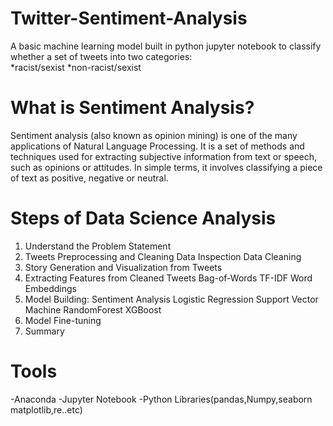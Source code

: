 # Twitter-Sentiment-Analysis
A basic machine learning model built in python jupyter notebook to classify whether a set of tweets into two categories:  
*racist/sexist 
*non-racist/sexist

# What is Sentiment Analysis?

Sentiment analysis (also known as opinion mining) is one of the many applications of Natural Language Processing. 
It is a set of methods and techniques used for extracting subjective information from text or speech, such as opinions or attitudes.
In simple terms, it involves classifying a piece of text as positive, negative or neutral.

# Steps of Data Science Analysis

1. Understand the Problem Statement
2. Tweets Preprocessing and Cleaning
          Data Inspection
          Data Cleaning
3. Story Generation and Visualization from Tweets
4. Extracting Features from Cleaned Tweets
          Bag-of-Words
          TF-IDF
          Word Embeddings
5. Model Building: Sentiment Analysis
            Logistic Regression
            Support Vector Machine
            RandomForest
            XGBoost
6. Model Fine-tuning
7. Summary

# Tools 
  -Anaconda 
  -Jupyter Notebook 
  -Python Libraries(pandas,Numpy,seaborn matplotlib,re..etc)
